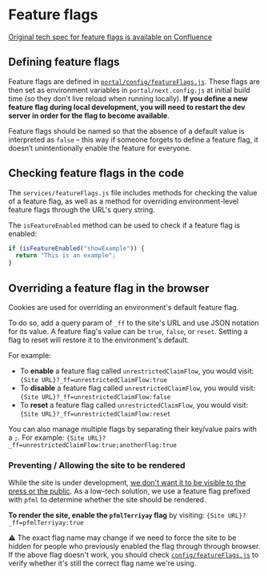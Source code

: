 # Feature flags

[Original tech spec for feature flags is available on Confluence](https://lwd.atlassian.net/wiki/x/4oAPD)

## Defining feature flags

Feature flags are defined in [`portal/config/featureFlags.js`](../../portal/config/featureFlags.js). These flags are then set as environment variables in `portal/next.config.js` at initial build time (so they don't live reload when running locally). **If you define a new feature flag during local development, you will need to restart the dev server in order for the flag to become available**.

Feature flags should be named so that the absence of a default value is interpreted as `false` – this way if someone forgets to define a feature flag, it doesn’t unintentionally enable the feature for everyone.

## Checking feature flags in the code

The `services/featureFlags.js` file includes methods for checking the value of a feature flag, as well as a method for overriding environment-level feature flags through the URL's query string.

The `isFeatureEnabled` method can be used to check if a feature flag is enabled:

```js
if (isFeatureEnabled("showExample")) {
  return "This is an example";
}
```

## Overriding a feature flag in the browser

Cookies are used for overriding an environment's default feature flag.

To do so, add a query param of `_ff` to the site's URL and use JSON notation for its value. A feature flag's value can be `true`, `false`, or `reset`. Setting a flag to reset will restore it to the environment's default.

For example:

- To **enable** a feature flag called `unrestrictedClaimFlow`, you would visit:
  `{Site URL}?_ff=unrestrictedClaimFlow:true`
- To **disable** a feature flag called `unrestrictedClaimFlow`, you would visit:
  `{Site URL}?_ff=unrestrictedClaimFlow:false`
- To **reset** a feature flag called `unrestrictedClaimFlow`, you would visit:
  `{Site URL}?_ff=unrestrictedClaimFlow:reset`

You can also manage multiple flags by separating their key/value pairs with a `;`. For example:
`{Site URL}?_ff=unrestrictedClaimFlow:true;anotherFlag:true`

### Preventing / Allowing the site to be rendered

While the site is under development, [we don't want it to be visible to the press or the public](https://lwd.atlassian.net/browse/CP-459). As a low-tech solution, we use a feature flag prefixed with `pfml` to determine whether the site should be rendered.

**To render the site, enable the `pfmlTerriyay` flag** by visiting: `{Site URL}?_ff=pfmlTerriyay:true`

⚠️ The exact flag name may change if we need to force the site to be hidden for people who previously enabled the flag through through browser. If the above flag doesn't work, you should check [`config/featureFlags.js`](../../portal/config/featureFlags.js) to verify whether it's still the correct flag name we're using.
